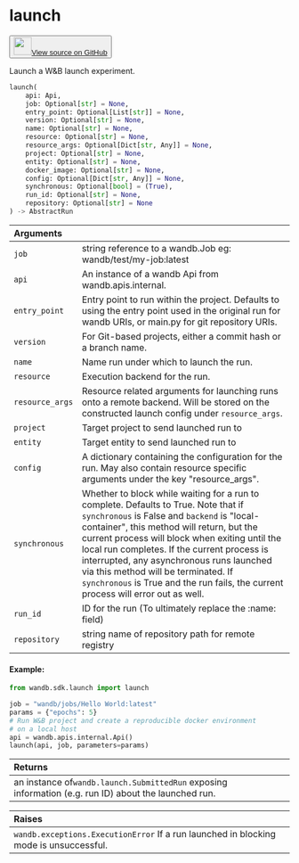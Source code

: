 # launch

<p><button style={{display: 'flex', alignItems: 'center', backgroundColor: 'white', border: '1px solid #ddd', padding: '10px', borderRadius: '6px', cursor: 'pointer', boxShadow: '0 2px 3px rgba(0,0,0,0.1)', transition: 'all 0.3s'}}><a href='https://www.github.com/wandb/wandb/tree/v0.19.2/wandb/sdk/launch/_launch.py#L249-L331' style={{fontSize: '1.2em', display: 'flex', alignItems: 'center'}}><img src='https://github.githubassets.com/images/modules/logos_page/GitHub-Mark.png' height='32px' width='32px' style={{marginRight: '10px'}}/>View source on GitHub</a></button></p>


Launch a W&B launch experiment.

```python
launch(
    api: Api,
    job: Optional[str] = None,
    entry_point: Optional[List[str]] = None,
    version: Optional[str] = None,
    name: Optional[str] = None,
    resource: Optional[str] = None,
    resource_args: Optional[Dict[str, Any]] = None,
    project: Optional[str] = None,
    entity: Optional[str] = None,
    docker_image: Optional[str] = None,
    config: Optional[Dict[str, Any]] = None,
    synchronous: Optional[bool] = (True),
    run_id: Optional[str] = None,
    repository: Optional[str] = None
) -> AbstractRun
```

| Arguments |  |
| :--- | :--- |
|  `job` |  string reference to a wandb.Job eg: wandb/test/my-job:latest |
|  `api` |  An instance of a wandb Api from wandb.apis.internal. |
|  `entry_point` |  Entry point to run within the project. Defaults to using the entry point used in the original run for wandb URIs, or main.py for git repository URIs. |
|  `version` |  For Git-based projects, either a commit hash or a branch name. |
|  `name` |  Name run under which to launch the run. |
|  `resource` |  Execution backend for the run. |
|  `resource_args` |  Resource related arguments for launching runs onto a remote backend. Will be stored on the constructed launch config under `resource_args`. |
|  `project` |  Target project to send launched run to |
|  `entity` |  Target entity to send launched run to |
|  `config` |  A dictionary containing the configuration for the run. May also contain resource specific arguments under the key "resource_args". |
|  `synchronous` |  Whether to block while waiting for a run to complete. Defaults to True. Note that if `synchronous` is False and `backend` is "local-container", this method will return, but the current process will block when exiting until the local run completes. If the current process is interrupted, any asynchronous runs launched via this method will be terminated. If `synchronous` is True and the run fails, the current process will error out as well. |
|  `run_id` |  ID for the run (To ultimately replace the :name: field) |
|  `repository` |  string name of repository path for remote registry |

#### Example:

```python
from wandb.sdk.launch import launch

job = "wandb/jobs/Hello World:latest"
params = {"epochs": 5}
# Run W&B project and create a reproducible docker environment
# on a local host
api = wandb.apis.internal.Api()
launch(api, job, parameters=params)
```

| Returns |  |
| :--- | :--- |
|  an instance of`wandb.launch.SubmittedRun` exposing information (e.g. run ID) about the launched run. |

| Raises |  |
| :--- | :--- |
|  `wandb.exceptions.ExecutionError` If a run launched in blocking mode is unsuccessful. |
